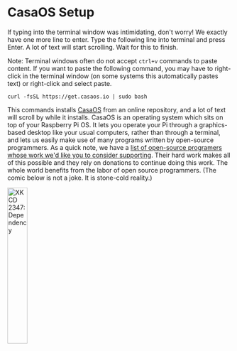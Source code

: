 
# __CasaOS Setup__

If typing into the terminal window was intimidating, don't worry! We exactly have one more line to enter. Type the following line into terminal and press Enter. A lot of text will start scrolling. Wait for this to finish.

Note: Terminal windows often do not accept `ctrl+v` commands to paste content. If you want to paste the following command, you may have to right-click in the terminal window (on some systems this automatically pastes text) or right-click and select paste.

`curl -fsSL https://get.casaos.io | sudo bash`

This commands installs [CasaOS](https://casaos.io/) from an online repository, and a lot of text will scroll by while it installs. CasaOS is an operating system which sits on top of your Raspberry Pi OS. It lets you operate your Pi through a graphics-based desktop like your usual computers, rather than through a terminal, and lets us easily make use of many programs written by open-source programmers. As a quick note, we have a [list of open-source programers whose work we'd like you to consider supporting](../donations_list.md). Their hard work makes all of this possible and they rely on donations to continue doing this work. The whole world benefits from the labor of open source programmers. (The comic below is not a joke. It is stone-cold reality.)

 <img src="https://imgs.xkcd.com/comics/dependency.png" alt="XKCD 2347: Dependency" title="XKCD 2347: Dependency" width="30%"/>

